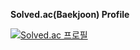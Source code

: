 **Solved.ac(Baekjoon) Profile**

[![Solved.ac 프로필](http://mazassumnida.wtf/api/v2/generate_badge?boj=sigema0223)](https://solved.ac/sigema0223)
